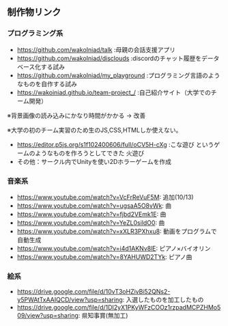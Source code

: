 ## 制作物リンク

### プログラミング系

- https://github.com/wakoIniad/talk :母親の会話支援アプリ
- https://github.com/wakoIniad/disclouds :discordのチャット履歴をデータベース化する試み
- https://github.com/wakoIniad/my_playground :プログラミング言語のようなものを自作する試み
- https://wakoiniad.github.io/team-project_/ :自己紹介サイト（大学でのチーム開発）
  
※背景画像の読み込みにかなり時間がかかる -> 改善

※大学の初のチーム実習のため生のJS,CSS,HTMLしか使えない。
- https://editor.p5js.org/s1f102400606/full/oCV5H-cXg :こな遊び というゲームのようなものを作ろうとしてできた 火遊び
- その他：サークル内でUnityを使い2Dホラーゲームを作成

### 音楽系
- https://www.youtube.com/watch?v=VcFrReVuF5M: 追加(10/13)
- https://www.youtube.com/watch?v=ugsaA5O8vWk: 曲
- https://www.youtube.com/watch?v=fjbd2VEmk1E: 曲
- https://www.youtube.com/watch?v=YeZL0sildO0: 曲
- https://www.youtube.com/watch?v=xXLR3PXhxu8: 動画をプログラムで自動生成
- https://www.youtube.com/watch?v=i4d1AKNv8lE: ピアノ×バイオリン
- https://www.youtube.com/watch?v=8YAHUWD2TYk: ピアノ曲

### 絵系
- https://drive.google.com/file/d/10vT3oHZivBi52QNs2-y5PWAtTxAAIQCD/view?usp=sharing: 入選したものを加工したもの
- https://drive.google.com/file/d/1DI2yX1PKyWFzCOOz1rzpadMCPZHMo509/view?usp=sharing: 県知事賞(無加工)
